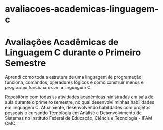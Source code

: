 # avaliacoes-academicas-linguagem-c

# Avaliações Acadêmicas de Linguagem C durante o Primeiro Semestre

Aprendi como toda a estrutura de uma linguagem de programação funciona, comandos, operadores lógicos e como construir menus e programas funcionais com a linguagem C.

Repositório com todas as atividades acadêmicas ministradas em sala de aula durante o primeiro semestre, no qual desenvolvi minhas habilidades em linguagem C. 
Atualmente, desenvolvendo habilidades com projetos pessoais e cursando Tecnologia em Análise e Desenvolvimento de Sistemas no Instituto Federal de Educação, Ciência e Tecnologia - IFAM CMC.


